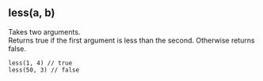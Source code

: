 ## less(a, b)

Takes two arguments.  
Returns true if the first argument is less than the second. Otherwise returns false.

    less(1, 4) // true
    less(50, 3) // false